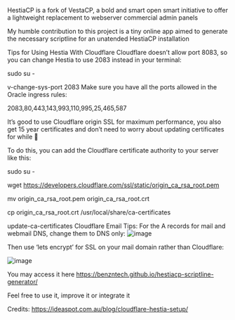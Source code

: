 HestiaCP is a fork of VestaCP, a bold and smart open smart initiative to offer a lightweight replacement to webserver commercial admin panels

 My humble contribution to this project is a tiny online app aimed to generate the necessary scriptline for an unatended HestiaCP installation



Tips for Using Hestia With Cloudflare
Cloudflare doesn’t allow port 8083, so you can change Hestia to use 2083 instead in your terminal:

sudo su -

v-change-sys-port 2083
Make sure you have all the ports allowed in the Oracle ingress rules:

2083,80,443,143,993,110,995,25,465,587

It’s good to use Cloudflare origin SSL for maximum performance, you also get 15 year certificates and don’t need to worry about updating certificates for while 🙂

To do this, you can add the Cloudflare certificate authority to your server like this:

sudo su -

wget https://developers.cloudflare.com/ssl/static/origin_ca_rsa_root.pem

mv origin_ca_rsa_root.pem origin_ca_rsa_root.crt

cp origin_ca_rsa_root.crt /usr/local/share/ca-certificates

update-ca-certificates
Cloudflare Email Tips:
For the A records for mail and webmail DNS, change them to DNS only:
![image](https://user-images.githubusercontent.com/4044180/216274625-5e17d1a1-1ee1-4e02-9ba0-fdeb4c7fd8f4.png)

Then use ‘lets encrypt’ for SSL on your mail domain rather than Cloudflare:

![image](https://user-images.githubusercontent.com/4044180/216274559-34ceed15-56d8-4b48-bd4a-7cf6d2d69eda.png)

 You may access it here  https://benzntech.github.io/hestiacp-scriptline-generator/

 Feel free to use it, improve it or integrate it
 
 
Credits: https://ideaspot.com.au/blog/cloudflare-hestia-setup/
